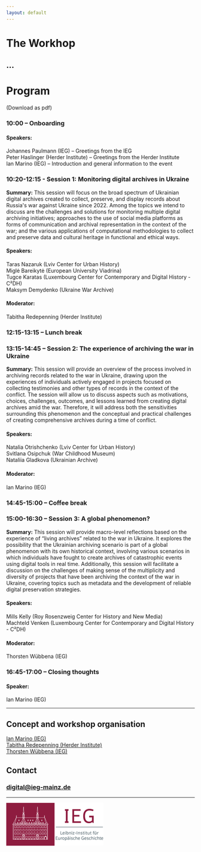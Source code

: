 ```yaml
---
layout: default
---
```


# The Workhop
## …

# Program
(Download as pdf)

### 10:00 – Onboarding
#### Speakers:  
Johannes Paulmann (IEG) – Greetings from the IEG  
Peter Haslinger (Herder Institute) – Greetings from the Herder Institute  
Ian Marino (IEG) – Introduction and general information to the event  

### 10:20-12:15 - Session 1: Monitoring digital archives in Ukraine
**Summary:** This session will focus on the broad spectrum of Ukrainian digital archives created to collect, preserve, and display records about Russia's war against Ukraine since 2022. Among the topics we intend to discuss are the challenges and solutions for monitoring multiple digital archiving initiatives; approaches to the use of social media platforms as forms of communication and archival representation in the context of the war; and the various applications of computational methodologies to collect and preserve data and cultural heritage in functional and ethical ways.  
#### Speakers:    
Taras Nazaruk (Lviv Center for Urban History)  
Miglė Bareikytė (European University Viadrina)  
Tugce Karatas (Luxembourg Center for Contemporary and Digital History - C²DH)  
  Maksym Demydenko (Ukraine War Archive)  
#### Moderator:  
Tabitha Redepenning (Herder Institute)

### 12:15-13:15 – Lunch break

### 13:15-14:45 – Session 2: The experience of archiving the war in Ukraine
**Summary:** This session will provide an overview of the process involved in archiving records related to the war in Ukraine, drawing upon the experiences of individuals actively engaged in projects focused on collecting testimonies and other types of records in the context of the conflict. The session will allow us to discuss aspects such as motivations, choices, challenges, outcomes, and lessons learned from creating digital archives amid the war. Therefore, it will address both the sensitivities surrounding this phenomenon and the conceptual and practical challenges of creating comprehensive archives during a time of conflict.  
#### Speakers:  
Natalia Otrishchenko (Lviv Center for Urban History)  
Svitlana Osipchuk (War Childhood Museum)  
Nataliia Gladkova (Ukrainian Archive)  
#### Moderator:  
Ian Marino (IEG)

### 14:45-15:00 – Coffee break

### 15:00-16:30 – Session 3: A global phenomenon?
**Summary:** This session will provide macro-level reflections based on the experience of “living archives” related to the war in Ukraine. It explores the possibility that the Ukrainian archiving scenario is part of a global phenomenon with its own historical context, involving various scenarios in which individuals have fought to create archives of catastrophic events using digital tools in real time. Additionally, this session will facilitate a discussion on the challenges of making sense of the multiplicity and diversity of projects that have been archiving the context of the war in Ukraine, covering topics such as metadata and the development of reliable digital preservation strategies.   
#### Speakers:  
Mills Kelly (Roy Rosenzweig Center for History and New Media)  
Machteld Venken (Luxembourg Center for Contemporary and Digital History - C²DH)  
#### Moderator:  
Thorsten Wübbena (IEG)

### 16:45-17:00 – Closing thoughts
#### Speaker:  
Ian Marino (IEG)

---

## Concept and workshop organisation

[Ian Marino (IEG)](https://www.ieg-mainz.de/institut/personen/marino)  
[Tabitha Redepenning (Herder Institute)](https://www.herder-institut.de/profile/tabitha-redepenning/)  
[Thorsten Wübbena (IEG)](https://www.ieg-mainz.de/institut/personen/wuebbena)  

## Contact

### <a href="mailto:digital@ieg-mainz.de">digital@ieg-mainz.de</a>
---
![IEG_Logo](https://raw.githubusercontent.com/ieg-dhr/LivArch-Workshop/refs/heads/main/assets/images/ieg-logo2-small.png)